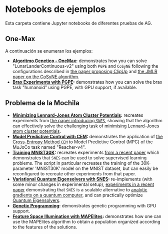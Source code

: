 # Notebooks de ejemplos

Esta carpeta contiene Jupyter notebooks de diferentes pruebas de AG.


## One-Max

A continuación se enumeran los ejemplos:

- **[Algoritmo Genetico - OneMax](01Algoritmo_Genetico_OneMax.ipynb):** demonstrates how you can solve "LunarLanderContinuous-v2" using both `PGPE` and `CoSyNE` following the configurations described in [the paper proposing ClipUp](https://dl.acm.org/doi/abs/10.1007/978-3-030-58115-2_36) and [the JMLR paper on the CoSyNE algorithm](https://www.jmlr.org/papers/volume9/gomez08a/gomez08a.pdf).
- **[Brax Experiments with PGPE](02Algoritmo_Genetico_OneMax_Deap.ipynb):** demonstrates how you can solve the brax task "humanoid" using PGPE, with GPU support, if available.
  
## Problema de la Mochila
  
- **[Minimizing Lennard-Jones Atom Cluster Potentials](Minimizing_Lennard-Jones_Atom_Cluster_Potentials.ipynb):** recreates experiments from [the paper introducing `SNES`](https://dl.acm.org/doi/abs/10.1145/2001576.2001692), showing that the algorithm can effectively solve the challenging task of [minimising Lennard-Jones atom cluster potentials](https://pubs.acs.org/doi/abs/10.1021/jp970984n).
- **[Model Predictive Control with CEM](Model_Predictive_Control_with_CEM/):** demonstrates the application of [the Cross-Entropy Method `CEM`](https://link.springer.com/article/10.1023/A:1010091220143) to Model Predictive Control (MPC) of the MuJoCo task named "Reacher-v4".
- **[Training MNIST30K](Training_MNIST30K.ipynb):** recreates experiments [from a recent paper](https://www.deepmind.com/publications/non-differentiable-supervised-learning-with-evolution-strategies-and-hybrid-methods) which demonstrates that `SNES` can be used to solve supervised learning problems. The script in particular recreates the training of the 30K-parameter 'MNIST30K' model on the MNIST dataset, but can easily be reconfigured to recreate other experiments from that paper.
- **[Variational Quantum Eigensolvers with SNES](Variational_Quantum_Eigensolvers_with_SNES.ipynb):** re-implements (with some minor changes in experimental setup), [experiments in a recent paper](https://iopscience.iop.org/article/10.1088/2632-2153/abf3ac) demonstrating that `SNES` is a scalable alternative to [analytic gradients on a quantum computer](https://journals.aps.org/pra/abstract/10.1103/PhysRevA.99.032331), and can practically optimize [Quantum Eigensolvers](https://www.nature.com/articles/ncomms5213).
- **[Genetic Programming](Genetic_Programming.ipynb):** demonstrates genetic programming with GPU support.
- **[Feature Space Illumination with MAPElites](Feature_Space_Illumination_with_MAPElites.ipynb):** demonstrates how one can use the MAPElites algorithm to obtain a population organized according to the features of the solutions.
